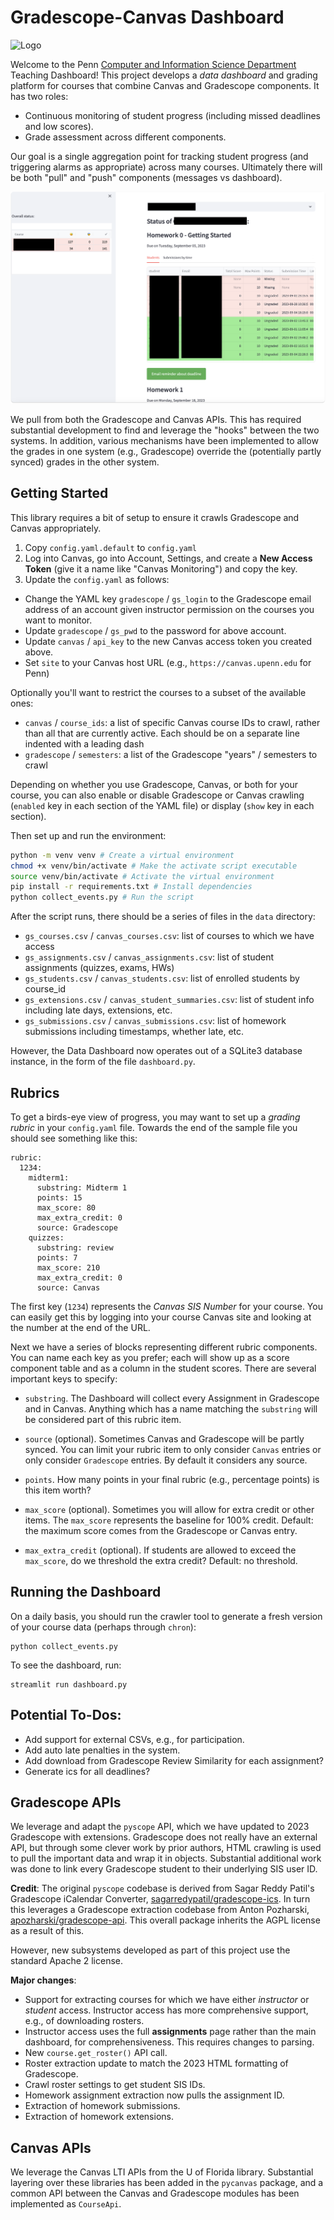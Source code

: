 # Gradescope-Canvas Dashboard

![Logo](https://www.seas.upenn.edu/wp-content/uploads/2017/08/penn_logo.png)

Welcome to the Penn [Computer and Information Science Department](https://www.cis.upenn.edu/) Teaching Dashboard!  This project develops a *data dashboard* and grading platform for courses that combine Canvas and Gradescope components.  It has two roles:

* Continuous monitoring of student progress (including missed deadlines and low scores).
* Grade assessment across different components.

Our goal is a single aggregation point for tracking student progress (and triggering alarms as appropriate) across many courses.  Ultimately there will be both "pull" and "push" components (messages vs dashboard).

![Dashboard](dashboard-screenshot.png)

We pull from both the Gradescope and Canvas APIs.  This has required substantial development to find and leverage the "hooks" between the two systems.  In addition, various mechanisms have been implemented to allow the grades in one system (e.g., Gradescope) override the (potentially partly synced) grades in the other system.

## Getting Started

This library requires a bit of setup to ensure it crawls Gradescope and Canvas appropriately.

1. Copy `config.yaml.default` to `config.yaml`
1. Log into Canvas, go into Account, Settings, and create a **New Access Token** (give it a name like "Canvas Monitoring") and copy the key.
1. Update the `config.yaml` as follows:
* Change the YAML key `gradescope` / `gs_login` to the Gradescope email address of an account given instructor permission on the courses you want to monitor.
* Update `gradescope` / `gs_pwd` to the password for above account.
* Update `canvas` / `api_key` to the new Canvas access token you created above.
* Set `site` to your Canvas host URL (e.g., `https://canvas.upenn.edu` for Penn)

Optionally you'll want to restrict the courses to a subset of the available ones:
* `canvas` / `course_ids`: a list of specific Canvas course IDs to crawl, rather than all that are currently active.  Each should be on a separate line indented with a leading dash
* `gradescope` / `semesters`: a list of the Gradescope "years" / semesters to crawl

Depending on whether you use Gradescope, Canvas, or both for your course, you can also enable or disable Gradescope or Canvas crawling (`enabled` key in each section of the YAML file) or display (`show` key in each section).

Then set up and run the environment:

```bash
python -m venv venv # Create a virtual environment
chmod +x venv/bin/activate # Make the activate script executable
source venv/bin/activate # Activate the virtual environment
pip install -r requirements.txt # Install dependencies
python collect_events.py # Run the script
```

After the script runs, there should be a series of files in the `data` directory:
* `gs_courses.csv` / `canvas_courses.csv`: list of courses to which we have access
* `gs_assignments.csv` / `canvas_assignments.csv`: list of student assignments (quizzes, exams, HWs)
* `gs_students.csv` / `canvas_students.csv`: list of enrolled students by course_id
* `gs_extensions.csv` / `canvas_student_summaries.csv`: list of student info including late days, extensions, etc.
* `gs_submissions.csv` / `canvas_submissions.csv`: list of homework submissions including timestamps, whether late, etc.

However, the Data Dashboard now operates out of a SQLite3 database instance, in the form of the file `dashboard.py`.

## Rubrics

To get a birds-eye view of progress, you may want to set up a *grading rubric* in your `config.yaml` file.  Towards the end of the sample file you should see something like this:

```
rubric:
  1234:
    midterm1:
      substring: Midterm 1
      points: 15
      max_score: 80
      max_extra_credit: 0
      source: Gradescope
    quizzes:
      substring: review
      points: 7
      max_score: 210
      max_extra_credit: 0
      source: Canvas
```

The first key (`1234`) represents the *Canvas SIS Number* for your course.  You can easily get this by logging into your course Canvas site and looking at the number at the end of the URL.

Next we have a series of blocks representing different rubric components.  You can name each key as you prefer; each will show up as a score component table and as a column in the student scores.  There are several important keys to specify:

* `substring`.  The Dashboard will collect every Assignment in Gradescope and in Canvas.  Anything which has a name matching the `substring` will be considered part of this rubric item.

* `source` (optional).  Sometimes Canvas and Gradescope will be partly synced. You can limit your rubric item to only consider `Canvas` entries or only consider `Gradescope` entries. By default it considers any source.

* `points`. How many points in your final rubric (e.g., percentage points) is this item worth?

* `max_score` (optional). Sometimes you will allow for extra credit or other items.  The `max_score` represents the baseline for 100% credit. Default: the maximum score comes from the Gradescope or Canvas entry.

* `max_extra_credit` (optional). If students are allowed to exceed the `max_score`, do we threshold the extra credit? Default: no threshold.

## Running the Dashboard

On a daily basis, you should run the crawler tool to generate a fresh version of your course data (perhaps through `chron`):

```
python collect_events.py
```

To see the dashboard, run:

```
streamlit run dashboard.py
```


## Potential To-Dos:
* Add support for external CSVs, e.g., for participation.
* Add auto late penalties in the system.
* Add download from Gradescope Review Similarity for each assignment?
* Generate ics for all deadlines?

## Gradescope APIs

We leverage and adapt the `pyscope` API, which we have updated to 2023 Gradescope with extensions.  Gradescope does not really have an external API, but through some clever work by prior authors, HTML crawling is used to pull the important data and wrap it in objects.  Substantial additional work was done to link every Gradescope student to their underlying SIS user ID.

**Credit**: The original `pyscope` codebase is derived from Sagar Reddy Patil's Gradescope iCalendar Converter, [sagarredypatil/gradescope-ics](https://github.com/sagarredypatil/gradescope-ics). In turn this leverages a Gradescope extraction codebase from Anton Pozharski, [apozharski/gradescope-api](https://github.com/apozharski/gradescope-api).  This overall package inherits the AGPL license as a result of this.

However, new subsystems developed as part of this project use the standard Apache 2 license.

**Major changes**:
* Support for extracting courses for which we have either *instructor* or *student* access.  Instructor access has more comprehensive support, e.g., of downloading rosters.
* Instructor access uses the full **assignments** page rather than the main dashboard, for comprehensiveness.  This requires changes to parsing.
* New `course.get_roster()` API call.
* Roster extraction update to match the 2023 HTML formatting of Gradescope.
* Crawl roster settings to get student SIS IDs.
* Homework assignment extraction now pulls the assignment ID.
* Extraction of homework submissions.
* Extraction of homework extensions.

## Canvas APIs

We leverage the Canvas LTI APIs from the U of Florida library.  Substantial layering over these libraries has been added in the `pycanvas` package, and a common API between the Canvas and Gradescope modules has been implemented as `CourseApi`.

